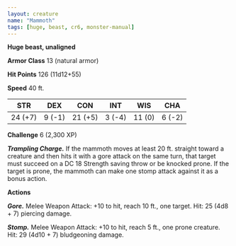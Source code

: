 ```yaml
---
layout: creature
name: "Mammoth"
tags: [huge, beast, cr6, monster-manual]
---
```


**Huge beast, unaligned**

**Armor Class** 13 (natural armor)

**Hit Points** 126 (11d12+55)

**Speed** 40 ft.

|   STR   |   DEX   |   CON   |   INT   |   WIS   |   CHA   |
|:-----:|:-----:|:-----:|:-----:|:-----:|:-----:|
| 24 (+7) | 9 (-1) | 21 (+5) | 3 (-4) | 11 (0) | 6 (-2) |

**Challenge** 6 (2,300 XP)

***Trampling Charge.*** If the mammoth moves at least 20 ft. straight toward a creature and then hits it with a gore attack on the same turn, that target must succeed on a DC 18 Strength saving throw or be knocked prone. If the target is prone, the mammoth can make one stomp attack against it as a bonus action.

**Actions**

***Gore.*** Melee Weapon Attack: +10 to hit, reach 10 ft., one target. Hit: 25 (4d8 + 7) piercing damage.

***Stomp.*** Melee Weapon Attack: +10 to hit, reach 5 ft., one prone creature. Hit: 29 (4d10 + 7) bludgeoning damage.

